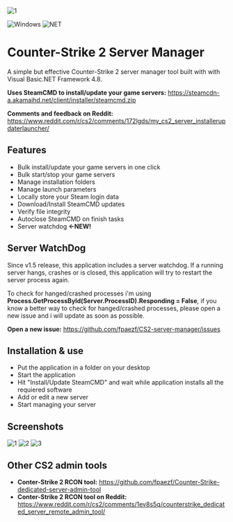 ![1](https://github.com/user-attachments/assets/71981178-29e6-4a2c-840e-6a293a9d6dc3)

<img alt="Windows" src="https://img.shields.io/badge/-Windows-0078D6?style=flat&logo=windows&logoColor=white"/> <img alt="NET" src="https://img.shields.io/badge/-Visual%20Basic-blue?style=flat&logo=.net&logoColor=white"/>

# Counter-Strike 2 Server Manager
A simple but effective Counter-Strike 2 server manager tool built with with Visual Basic.NET Framework 4.8.

**Uses SteamCMD to install/update your game servers:** https://steamcdn-a.akamaihd.net/client/installer/steamcmd.zip

**Comments and feedback on Reddit:** https://www.reddit.com/r/cs2/comments/172lgds/my_cs2_server_installerupdaterlauncher/

## Features
- Bulk install/update your game servers in one click
- Bulk start/stop your game servers
- Manage installation folders
- Manage launch parameters
- Locally store your Steam login data
- Download/Install SteamCMD updates
- Verify file integrity
- Autoclose SteamCMD on finish tasks
- Server watchdog  **<-NEW!**

## Server WatchDog
Since v1.5 release, this application includes a server watchdog. If a running server hangs, crashes or is closed, this application will try to restart the server process again. 

To check for hanged/crashed processes i'm using **Process.GetProcessById(Server.ProcessID).Responding = False**, if you know a better way to check for hanged/crashed processes, please open a new issue and i will update as soon as possible.

**Open a new issue:** https://github.com/fpaezf/CS2-server-manager/issues

## Installation & use
- Put the application in a folder on your desktop
- Start the application
- Hit "Install/Update SteamCMD" and wait while application installs all the requiered software
- Add or edit a new server
- Start managing your server

## Screenshots
![1](https://github.com/user-attachments/assets/d8ce9a22-d473-44cc-ada8-32cb26975178)
![2](https://github.com/user-attachments/assets/0d0048e4-d43d-4c3b-889f-329924d4cc81)
![3](https://github.com/user-attachments/assets/1964f433-b1ae-43ea-8db2-ff877662e9ca)

## Other CS2 admin tools
- **Conter-Strike 2 RCON tool:** https://github.com/fpaezf/Counter-Strike-dedicated-server-admin-tool
- **Conter-Strike 2 RCON tool on Reddit:** https://www.reddit.com/r/cs2/comments/1ev8s5q/counterstrike_dedicated_server_remote_admin_tool/

